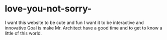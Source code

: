 # love-you-not-sorry-
I want this website to be cute and fun
I want it to be interactive and innovative 
Goal is make Mr. Architect have a good time and to get to know a little of this world.